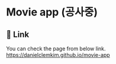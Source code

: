 # Movie app (공사중)

## :rabbit: Link

You can check the page from below link. <br>
https://danielclemkim.github.io/movie-app
